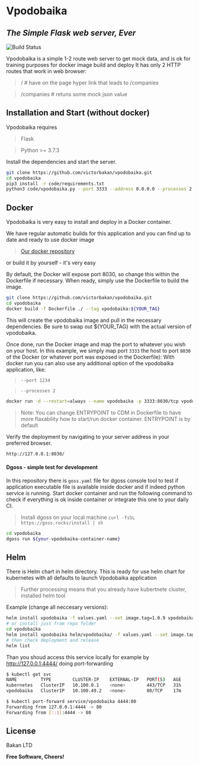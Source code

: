 # Vpodobaika
## _The Simple Flask web server, Ever_

![Build Status](https://github.com/victorbakan/vpodobaika/actions/workflows/vpodobaika-main.yaml/badge.svg)

Vpodobaika is a simple 1-2 route web server to get mock data, and is ok for training purposes for docker image build and deploy
It has only 2 HTTP routes that work in web browser: 
> / # have on the page hyper link that leads to /companies

> /companies # retuns some mock json value


## Installation and Start (without docker)

Vpodobaika requires 
> Flask

> Python >= 3.7.3

Install the dependencies and start the server.

```sh
git clone https://github.com/victorbakan/vpodobaika.git
cd vpodobaika
pip3 install -r code/requirements.txt
python3 code/vpodobaika.py --port 3333 --address 0.0.0.0 --processes 2 --debug=true
```

## Docker
Vpodobaika is very easy to install and deploy in a Docker container.

We have regular automatic builds for this application and you can find up to date and ready to use docker image 
> [Our docker repository](https://hub.docker.com/r/bakan/vpodobaika) 

or build it by yourself - it's very easy

By default, the Docker will expose port 8030, so change this within the
Dockerfile if necessary. When ready, simply use the Dockerfile to
build the image.

```sh
git clone https://github.com/victorbakan/vpodobaika.git
cd vpodobaika
docker build -f Dockerfile ./ --tag vpodobaika:${YOUR_TAG}
```

This will create the vpodobaika image and pull in the necessary dependencies.
Be sure to swap out ${YOUR_TAG} with the actual version of vpodobaika.

Once done, run the Docker image and map the port to whatever you wish on
your host. In this example, we simply map port `3333` the host to
port `8030` of the Docker (or whatever port was exposed in the Dockerfile):
With docker run you can also use any additional option of the vpodobaika application, like:
> `--port 1234`

> `--processes 2`

```sh
docker run -d --restart=always --name vpodobaika -p 3333:8030/tcp vpodobaika:latest --port 8030 --processes 2
```
> Note: You can change ENTRYPOINT to CDM in Dockerfile to have more flaxability how to start/run docker container. ENTRYPOINT is by default

Verify the deployment by navigating to your server address in
your preferred browser.

```sh
http://127.0.0.1:8030/
```
#### Dgoss - simple test for development
In this repository there is `goss.yaml` file for dgoss console tool to test if application executable file is available inside docker and if indeed python service is running. Start docker container and run the following command to check if everything is ok inside container or integrate this one to your daily CI. 

> Install dgoss on your local machine
```curl -fsSL https://goss.rocks/install | sh```

```sh
cd vpodobaika
dgoss run ${your-vpodobaika-container-name}
```

## Helm 

There is Helm chart in helm directory. This is ready for use helm chart for kubernetes with all defaults to launch Vpodobaika application

> Further processing means that you already have kubertnete cluster, installed helm tool 

Example (change all neccesary versions):
```sh
helm install vpodobaika -f values.yaml --set image.tag=1.0.9 vpodobaika-1.0.0.tgz
# or install just from repo folder
cd vpodobaika
helm install vpodobaika helm/vpodobaika/ -f values.yaml --set image.tag=1.0.9
# then check deployment and release
helm list
```
Than you shoud access this service locally for example by http://127.0.0.1:4444/ doing port-forwarding
```sh
$ kubectl get svc
NAME         TYPE        CLUSTER-IP    EXTERNAL-IP   PORT(S)   AGE
kubernetes   ClusterIP   10.100.0.1    <none>        443/TCP   31h
vpodobaika   ClusterIP   10.100.49.2   <none>        80/TCP    17m

$ kubectl port-forward service/vpodobaika 4444:80
Forwarding from 127.0.0.1:4444 -> 80
Forwarding from [::1]:4444 -> 80
```




## License

Bakan LTD

**Free Software, Cheers!**
